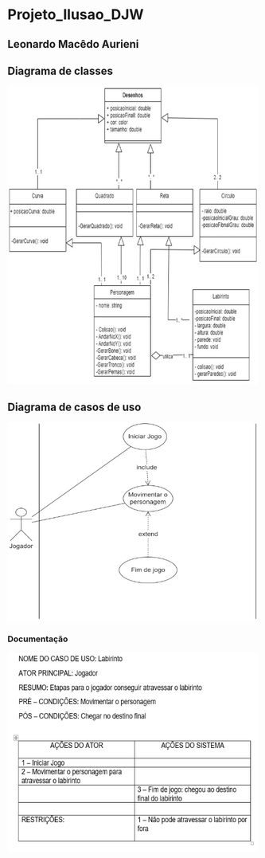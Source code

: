 # Projeto_Ilusao_DJW
## Leonardo Macêdo Aurieni<br>
## Diagrama de classes
<img src = "img/classe.jpg" width = "800px" height = "600px">
<h2>Diagrama de casos de uso</h2>
<img src = "img/uso.jpg" width = "600px" height = "400px">
<H3>Documentação</H3>
<img src = "img/documentacao.jpg" width = "600px" height = "400px">
